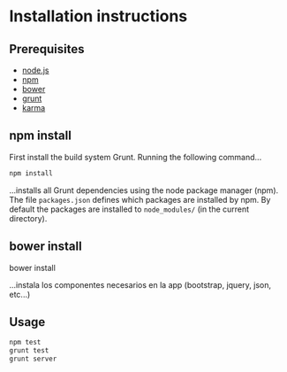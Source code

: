 # Installation instructions

## Prerequisites

- [node.js](http://nodejs.org/download/)
- [npm](https://www.npmjs.com/)
- [bower](http://bower.io/)
- [grunt](http://gruntjs.com/getting-started)
- [karma](https://www.npmjs.com/)

## npm install

First install the build system Grunt. Running the following command...

``` sh
npm install
```

...installs all Grunt dependencies using the node package manager (npm). The file `packages.json` defines which packages are installed by npm. By default the packages are installed to `node_modules/` (in the current directory).

## bower install

bower install

...instala los componentes necesarios en la app (bootstrap, jquery, json, etc...)

## Usage

``` sh
npm test
grunt test
grunt server
```
